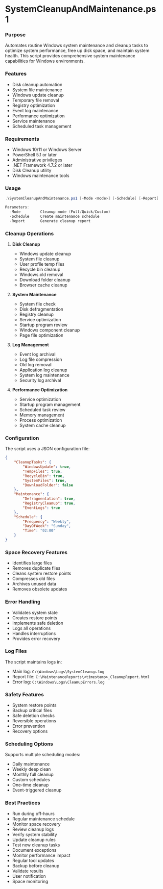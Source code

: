 # SystemCleanupAndMaintenance.ps1

### Purpose
Automates routine Windows system maintenance and cleanup tasks to optimize system performance, free up disk space, and maintain system health. This script provides comprehensive system maintenance capabilities for Windows environments.

### Features
- Disk cleanup automation
- System file maintenance
- Windows update cleanup
- Temporary file removal
- Registry optimization
- Event log maintenance
- Performance optimization
- Service maintenance
- Scheduled task management

### Requirements
- Windows 10/11 or Windows Server
- PowerShell 5.1 or later
- Administrative privileges
- .NET Framework 4.7.2 or later
- Disk Cleanup utility
- Windows maintenance tools

### Usage
```powershell
.\SystemCleanupAndMaintenance.ps1 [-Mode <mode>] [-Schedule] [-Report]

Parameters:
  -Mode         Cleanup mode (Full/Quick/Custom)
  -Schedule     Create maintenance schedule
  -Report       Generate cleanup report
```

### Cleanup Operations

1. **Disk Cleanup**
   - Windows update cleanup
   - System file cleanup
   - User profile temp files
   - Recycle bin cleanup
   - Windows.old removal
   - Download folder cleanup
   - Browser cache cleanup

2. **System Maintenance**
   - System file check
   - Disk defragmentation
   - Registry cleanup
   - Service optimization
   - Startup program review
   - Windows component cleanup
   - Page file optimization

3. **Log Management**
   - Event log archival
   - Log file compression
   - Old log removal
   - Application log cleanup
   - System log maintenance
   - Security log archival

4. **Performance Optimization**
   - Service optimization
   - Startup program management
   - Scheduled task review
   - Memory management
   - Process optimization
   - System cache cleanup

### Configuration
The script uses a JSON configuration file:
```json
{
    "CleanupTasks": {
        "WindowsUpdate": true,
        "TempFiles": true,
        "RecycleBin": true,
        "SystemFiles": true,
        "DownloadFolder": false
    },
    "Maintenance": {
        "Defragmentation": true,
        "RegistryCleanup": true,
        "EventLogs": true
    },
    "Schedule": {
        "Frequency": "Weekly",
        "DayOfWeek": "Sunday",
        "Time": "02:00"
    }
}
```

### Space Recovery Features
- Identifies large files
- Removes duplicate files
- Cleans system restore points
- Compresses old files
- Archives unused data
- Removes obsolete updates

### Error Handling
- Validates system state
- Creates restore points
- Implements safe deletion
- Logs all operations
- Handles interruptions
- Provides error recovery

### Log Files
The script maintains logs in:
- Main log: `C:\Windows\Logs\SystemCleanup.log`
- Report file: `C:\MaintenanceReports\<timestamp>_CleanupReport.html`
- Error log: `C:\Windows\Logs\CleanupErrors.log`

### Safety Features
- System restore points
- Backup critical files
- Safe deletion checks
- Reversible operations
- Error prevention
- Recovery options

### Scheduling Options
Supports multiple scheduling modes:
- Daily maintenance
- Weekly deep clean
- Monthly full cleanup
- Custom schedules
- One-time cleanup
- Event-triggered cleanup

### Best Practices
- Run during off-hours
- Regular maintenance schedule
- Monitor space recovery
- Review cleanup logs
- Verify system stability
- Update cleanup rules
- Test new cleanup tasks
- Document exceptions
- Monitor performance impact
- Regular tool updates
- Backup before cleanup
- Validate results
- User notification
- Space monitoring
